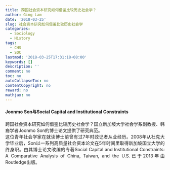 ```yaml
---
title: 跨国社会资本研究如何借鉴比较历史社会学？
author: Ging Lam
date: '2018-03-25'
slug: 社会资本研究如何借鉴比较历史社会学
categories:
  - Sociology
  - History
tags:
  - CHS
  - SOC
lastmod: '2018-03-25T17:31:18+08:00'
keywords: []
description: ''
comment: no
toc: no
autoCollapseToc: no
contentCopyright: no
reward: no
mathjax: no
---
```



#### Joonmo Son与Social Capital and Institutional Constraints

<div  style= "text-align:justify;text-justify:distribute-all-lines "  id= "Content ">跨国社会资本研究如何借鉴比较历史社会学？国立新加坡大学社会学系副教授、韩裔学者Joonmo Son的博士论文提供了研究典范。</div>
 
 
<div  style= "text-align:justify;text-justify:distribute-all-lines "  id= "Content ">这位青年社会学家在就读博士前曾有过7年时政记者从业经历。2008年从杜克大学毕业后，Son以一系列高质量社会资本论文在5年时间里取得新加坡国立大学的终身职。由其博士论文改编的专著Social Capital and Institutional Constraints: A Comparative Analysis of China, Taiwan, and the U.S.已于2013年由Routledge出版。</div>


<!--more-->
